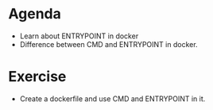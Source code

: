 # Agenda

- Learn about ENTRYPOINT in docker
- Difference between CMD and ENTRYPOINT in docker.

# Exercise

- Create a dockerfile and use CMD and ENTRYPOINT in it.
